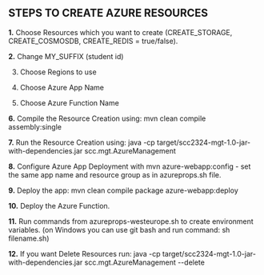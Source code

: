 ## STEPS TO CREATE AZURE RESOURCES

**1.** Choose Resources which you want to create (CREATE_STORAGE, CREATE_COSMOSDB, CREATE_REDIS = true/false).

**2.** Change MY_SUFFIX (student id)

3. Choose Regions to use
   
5. Choose Azure App Name
   
7. Choose Azure Function Name
   
**6.** Compile the Resource Creation using: mvn clean compile assembly:single

**7.** Run the Resource Creation using: java -cp target/scc2324-mgt-1.0-jar-with-dependencies.jar scc.mgt.AzureManagement 

**8.** Configure Azure App Deployment with mvn azure-webapp:config - set the same app name and resource group as in azureprops.sh file.

**9.** Deploy the app: mvn clean compile package azure-webapp:deploy

**10.** Deploy the Azure Function.

**11.** Run commands from azureprops-westeurope.sh to create environment variables. (on Windows you can use git bash and run command: sh filename.sh)

**12.** If you want Delete Resources run: java -cp target/scc2324-mgt-1.0-jar-with-dependencies.jar scc.mgt.AzureManagement --delete
